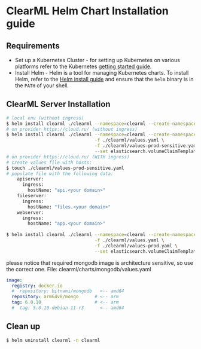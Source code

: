 # ClearML Helm Chart Installation guide

## Requirements

* Set up a Kubernetes Cluster - for setting up Kubernetes on various platforms refer to the Kubernetes [getting started guide](http://kubernetes.io/docs/getting-started-guides/).
* Install Helm - Helm is a tool for managing Kubernetes charts. To install Helm, refer to the [Helm install guide](https://github.com/helm/helm#install) and ensure that the `helm` binary is in the `PATH` of your shell.

## ClearML Server Installation

```bash
# local env (without ingress)
$ helm install clearml ./clearml --namespace=clearml --create-namespace -f ./clearml/values.yaml
# on provider https://cloud.ru/ (without ingress)
$ helm install clearml ./clearml --namespace=clearml --create-namespace \
                                 -f ./clearml/values.yaml \
                                 -f ./clearml/values-prod-sensitive.yaml \
                                 --set elasticsearch.volumeClaimTemplate.storageClassName="csi-sbercloud-nd"
# on provider https://cloud.ru/ (WITH ingress)
# create values file with hosts:
$ touch ./clearml/values-prod-sensitive.yaml
# populate file with the following data:
    apiserver:
      ingress:
        hostName: "api.<your domain>"
    fileserver:
      ingress:
        hostName: "files.<your domain>"
    webserver:
      ingress:
        hostName: "app.<your domain>"
     
$ helm install clearml ./clearml --namespace=clearml --create-namespace \
                                 -f ./clearml/values.yaml \
                                 -f ./clearml/values-prod.yaml \
                                 --set elasticsearch.volumeClaimTemplate.storageClassName="csi-sbercloud-nd"
```


please notice that required mongodb image is architecture sensitive, so use the correct one. File: clearml/charts/mongodb/values.yaml
```yaml
image:
  registry: docker.io
  #  repository: bitnami/mongodb   <-- amd64
  repository: arm64v8/mongo      # <-- arm
  tag: 6.0.10                    # <-- arm
  #  tag: 5.0.10-debian-11-r3      <-- amd64
```

## Clean up

```bash
$ helm uninstall clearml -n clearml
```